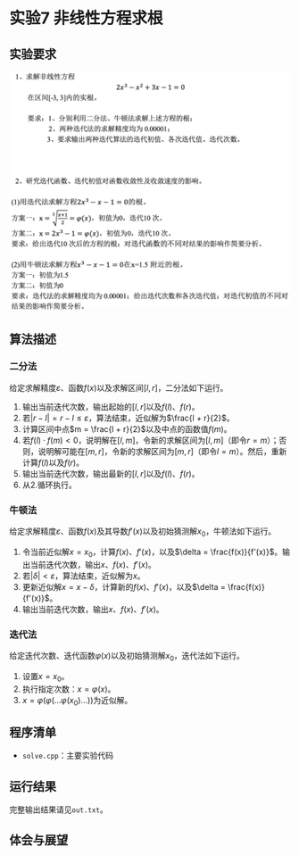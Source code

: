#  实验7 非线性方程求根

## 实验要求

![req](req.png)

## 算法描述

### 二分法

给定求解精度$\varepsilon$、函数$f(x)$以及求解区间$[l, r]$，二分法如下运行。

1. 输出当前迭代次数，输出起始的$[l, r]$以及$f(l)$、$f(r)$。
2. 若$|r - l| = r - l \le \varepsilon$，算法结束，近似解为$\frac{l + r}{2}$。
3. 计算区间中点$m = \frac{l + r}{2}$以及中点的函数值$f(m)$。
4. 若$f(l) \cdot f(m) \lt 0$，说明解在$[l, m]$，令新的求解区间为$[l, m]$（即令$r = m$）；否则，说明解可能在$[m, r]$，令新的求解区间为$[m, r]$（即令$l = m$）。然后，重新计算$f(l)$以及$f(r)$。
5. 输出当前迭代次数，输出最新的$[l, r]$以及$f(l)$、$f(r)$。
6. 从2.循环执行。

### 牛顿法

给定求解精度$\varepsilon$、函数$f(x)$及其导数$f'(x)$以及初始猜测解$x_0$，牛顿法如下运行。

1. 令当前近似解$x = x_0$，计算$f(x)$、$f'(x)$，以及$\delta = \frac{f(x)}{f'(x)}$。输出当前迭代次数，输出$x$、$f(x)$、$f'(x)$。
2. 若$|\delta| \lt \varepsilon$，算法结束，近似解为$x$。
3. 更新近似解$x = x - \delta$，计算新的$f(x)$、$f'(x)$，以及$\delta = \frac{f(x)}{f'(x)}$。
4. 输出当前迭代次数，输出$x$、$f(x)$、$f'(x)$。

### 迭代法

给定迭代次数、迭代函数$\varphi(x)$以及初始猜测解$x_0$，迭代法如下运行。

1. 设置$x = x_0$。
2. 执行指定次数：$x = \varphi(x)$。
3. $x=\varphi(\varphi(\dots \varphi(x_0) \dots))$为近似解。


## 程序清单

- `solve.cpp`：主要实验代码

## 运行结果

完整输出结果请见`out.txt`。


## 体会与展望
